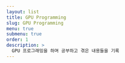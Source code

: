 ```yaml
---
layout: list
title: GPU Programming
slug: GPU Programming
menu: true
submenu: true
order: 1
description: >
  GPU 프로그래밍을 하며 공부하고 겪은 내용들을 기록
---
```


